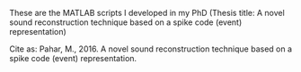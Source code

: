 These are the MATLAB scripts I developed in my PhD (Thesis title: A novel sound reconstruction technique based on a spike code (event) representation) 

Cite as:
Pahar, M., 2016. A novel sound reconstruction technique based on a spike code (event) representation.

